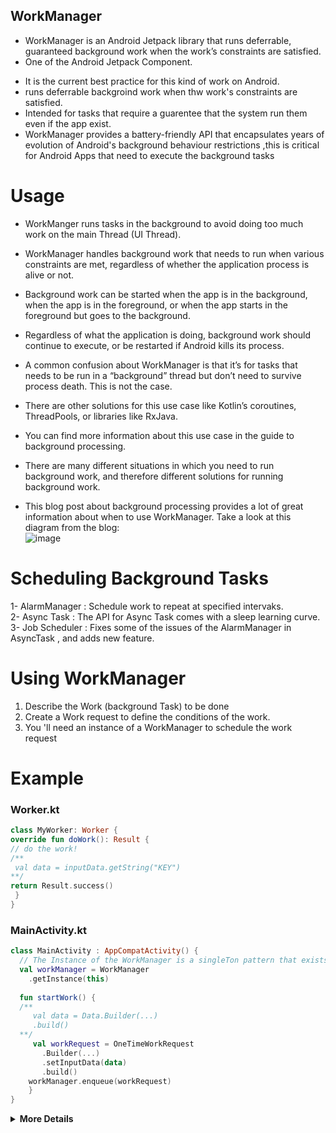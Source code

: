 ## WorkManager
- WorkManager is an Android Jetpack library that runs deferrable, guaranteed background work when the work’s constraints are satisfied. 
- One of the Android Jetpack Component.
 * It is the current best practice for this kind of work on Android.
 * runs deferrable backgroind work when thw work's constraints are satisfied.
 * Intended for tasks that require a guarentee that the system run them even if the app exist.
 * WorkManager provides a battery-friendly API that encapsulates years of evolution of Android's background behaviour restrictions ,this is critical for Android Apps        that need  to execute the background tasks

# Usage
* WorkManger runs tasks in the background to avoid doing too much work on the main Thread (UI Thread).
* WorkManager handles background work that needs to run when various constraints are met, regardless of whether the application process is alive or not. 
* Background work can be started when the app is in the background, when the app is in the foreground, or when the app starts in the foreground but goes to the background. 
* Regardless of what the application is doing, background work should continue to execute, or be restarted if Android kills its process.

* A common confusion about WorkManager is that it’s for tasks that needs to be run in a “background” thread but don’t need to survive process death. This is not the case. 
* There are other solutions for this use case like Kotlin’s coroutines, ThreadPools, or libraries like RxJava. 
* You can find more information about this use case in the guide to background processing.

* There are many different situations in which you need to run background work, and therefore different solutions for running background work. 
* This blog post about background processing provides a lot of great information about when to use WorkManager. Take a look at this diagram from the blog:<br>
![image](https://user-images.githubusercontent.com/73541296/221368673-e0e820fa-1d18-4075-a3db-33396e650405.png)

# Scheduling Background Tasks

1- AlarmManager : Schedule work to repeat at specified intervaks.<br>
2- Async Task : The API for Async Task comes with a sleep learning curve.<br>
3- Job Scheduler : Fixes some of the issues of the AlarmManager in AsyncTask , and adds  new feature.<br>

# Using WorkManager
<ol>
  <li>Describe the Work (background Task) to be done</li>
  
  <li>Create a Work request to define the conditions of the work.</li>
  
  <li>You 'll need an instance of a WorkManager to schedule the work request</li>
 </ol>
 
 # Example
 ### Worker.kt
 
 ```kt
class MyWorker: Worker {
override fun doWork(): Result {
// do the work!
/**
  val data = inputData.getString("KEY")
**/
return Result.success()
  }
}  
 ```
### MainActivity.kt
```kt
class MainActivity : AppCompatActivity() {
  // The Instance of the WorkManager is a singleTon pattern that exists for the Life Cycle of the App.
  val workManager = WorkManager
    .getInstance(this)
    
  fun startWork() {
  /**
     val data = Data.Builder(...)
     .build()
  **/   
     val workRequest = OneTimeWorkRequest
       .Builder(...)
       .setInputData(data)
       .build()
    workManager.enqueue(workRequest)
    }
}
```
<details>
<summary><strong>More Details</strong></summary>
* Pluralsight Course : <a href=" https://app.pluralsight.com/library/courses/workmanager-coroutines-background-jobs-performing/table-of-contents">Click Here </a> 
* Medium Article : <a href="https://medium.com/androiddevelopers/introducing-workmanager-2083bcfc4712">Click Here </a> 
* Android Developers : <a href="https://developer.android.com/reference/androidx/work/WorkManager"> Click Here </a>

</details>

